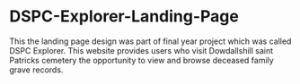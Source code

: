 # DSPC-Explorer-Landing-Page

This the landing page design was part of final year project which was called DSPC Explorer. This website provides users who visit Dowdallshill saint Patricks cemetery the opportunity to view and browse deceased family grave records. 

